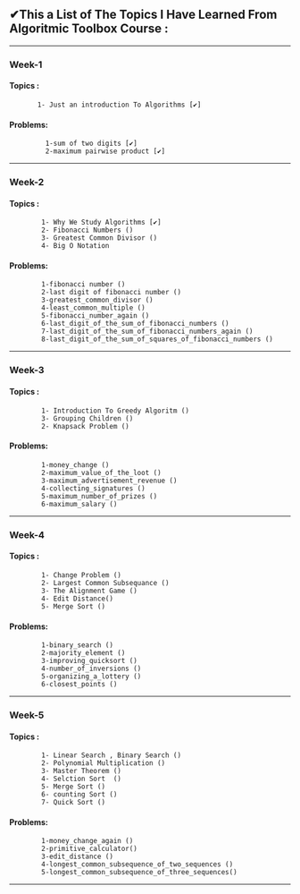 
## ✔This a List of The Topics I Have Learned From Algoritmic Toolbox Course  :
-----------------------------------------------------------------------------------------------------------------------
### Week-1
#### Topics :
		   1- Just an introduction To Algorithms [✔]
		
#### Problems:
			 1-sum of two digits [✔]
			 2-maximum pairwise product [✔]
-----------------------------------------------------------------------------------------------------------------------
###	 Week-2
#### Topics :
			1- Why We Study Algorithms [✔]
			2- Fibonacci Numbers ()
			3- Greatest Common Divisor () 
			4- Big O Notation	
		
#### Problems:
			1-fibonacci number ()
			2-last digit of fibonacci number ()
			3-greatest_common_divisor ()
			4-least_common_multiple ()
			5-fibonacci_number_again () 
			6-last_digit_of_the_sum_of_fibonacci_numbers ()
			7-last_digit_of_the_sum_of_fibonacci_numbers_again ()
	 		8-last_digit_of_the_sum_of_squares_of_fibonacci_numbers ()

-----------------------------------------------------------------------------------------------------------------------
### Week-3
#### Topics :
			1- Introduction To Greedy Algoritm ()
			3- Grouping Children ()
			2- Knapsack Problem ()

#### Problems:
			1-money_change ()
			2-maximum_value_of_the_loot ()
			3-maximum_advertisement_revenue ()
			4-collecting_signatures ()
			5-maximum_number_of_prizes ()
			6-maximum_salary ()
----------------------------------------------------------------------------------------------------------------------
###	Week-4
#### Topics :
			1- Change Problem ()
			2- Largest Common Subsequance ()
			3- The Alignment Game ()
			4- Edit Distance()
			5- Merge Sort ()

#### Problems:
			1-binary_search ()
			2-majority_element ()
			3-improving_quicksort ()
			4-number_of_inversions ()
			5-organizing_a_lottery ()
			6-closest_points ()


----------------------------------------------------------------------------------------------------------------------
### Week-5
#### Topics :
			1- Linear Search , Binary Search ()
			2- Polynomial Multiplication ()
			3- Master Theorem ()
			4- Selction Sort  ()
			5- Merge Sort ()
			6- counting Sort ()
			7- Quick Sort ()

#### Problems:
			1-money_change_again ()
			2-primitive_calculator()
			3-edit_distance ()
			4-longest_common_subsequence_of_two_sequences ()
			5-longest_common_subsequence_of_three_sequences()

----------------------------------------------------------------------------------------------------------------------
